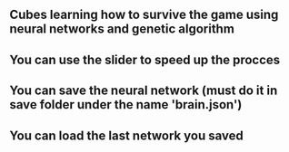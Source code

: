 ## Cubes learning how to survive the game using neural networks and genetic algorithm
## You can use the slider to speed up the procces
## You can save the neural network (must do it in save folder under the name 'brain.json')
## You can load the last network you saved
